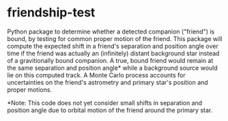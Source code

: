 # friendship-test
Python package to determine whether a detected companion ("friend") is bound, by testing for common proper motion of the friend. This package will compute the expected shift in a friend's separation and position angle over time if the friend was actually an (infinitely) distant background star instead of a gravitionally bound companion. A true, bound friend would remain at the same separation and position angle* while a background source would lie on this computed track. A Monte Carlo process accounts for uncertainties on the friend's astrometry and primary star's position and proper motions.

*Note: This code does not yet consider small shifts in separation and position angle due to orbital motion of the friend around the primary star.
